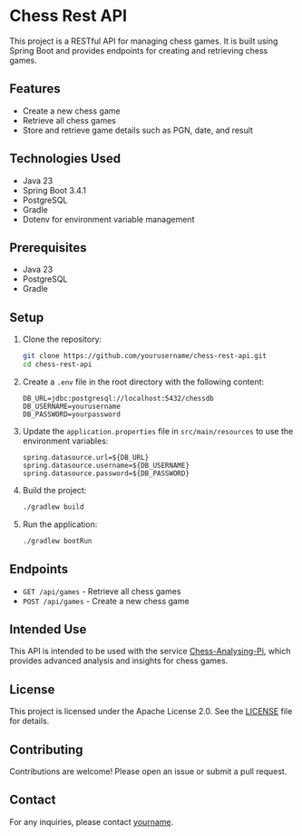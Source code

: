 # Chess Rest API

This project is a RESTful API for managing chess games. It is built using Spring Boot and provides endpoints for creating and retrieving chess games.

## Features

- Create a new chess game
- Retrieve all chess games
- Store and retrieve game details such as PGN, date, and result

## Technologies Used

- Java 23
- Spring Boot 3.4.1
- PostgreSQL
- Gradle
- Dotenv for environment variable management

## Prerequisites

- Java 23
- PostgreSQL
- Gradle

## Setup

1. Clone the repository:
    ```sh
    git clone https://github.com/yourusername/chess-rest-api.git
    cd chess-rest-api
    ```

2. Create a `.env` file in the root directory with the following content:
    ```env
    DB_URL=jdbc:postgresql://localhost:5432/chessdb
    DB_USERNAME=yourusername
    DB_PASSWORD=yourpassword
    ```

3. Update the `application.properties` file in `src/main/resources` to use the environment variables:
    ```properties
    spring.datasource.url=${DB_URL}
    spring.datasource.username=${DB_USERNAME}
    spring.datasource.password=${DB_PASSWORD}
    ```

4. Build the project:
    ```sh
    ./gradlew build
    ```

5. Run the application:
    ```sh
    ./gradlew bootRun
    ```

## Endpoints

- `GET /api/games` - Retrieve all chess games
- `POST /api/games` - Create a new chess game

## Intended Use

This API is intended to be used with the service [Chess-Analysing-Pi](https://github.com/yourusername/chess-analysing-pi), which provides advanced analysis and insights for chess games.

## License

This project is licensed under the Apache License 2.0. See the [LICENSE](LICENSE) file for details.

## Contributing

Contributions are welcome! Please open an issue or submit a pull request.

## Contact

For any inquiries, please contact [yourname](mailto:youremail@example.com).